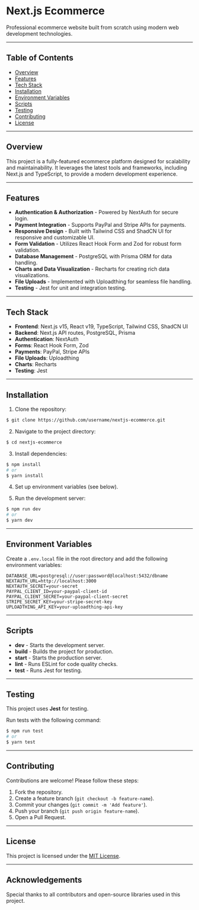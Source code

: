 # Next.js Ecommerce

Professional ecommerce website built from scratch using modern web development technologies.

---

## Table of Contents
- [Overview](#overview)
- [Features](#features)
- [Tech Stack](#tech-stack)
- [Installation](#installation)
- [Environment Variables](#environment-variables)
- [Scripts](#scripts)
- [Testing](#testing)
- [Contributing](#contributing)
- [License](#license)

---

## Overview
This project is a fully-featured ecommerce platform designed for scalability and maintainability. It leverages the latest tools and frameworks, including Next.js and TypeScript, to provide a modern development experience.

---

## Features
- **Authentication & Authorization** - Powered by NextAuth for secure login.
- **Payment Integration** - Supports PayPal and Stripe APIs for payments.
- **Responsive Design** - Built with Tailwind CSS and ShadCN UI for responsive and customizable UI.
- **Form Validation** - Utilizes React Hook Form and Zod for robust form validation.
- **Database Management** - PostgreSQL with Prisma ORM for data handling.
- **Charts and Data Visualization** - Recharts for creating rich data visualizations.
- **File Uploads** - Implemented with Uploadthing for seamless file handling.
- **Testing** - Jest for unit and integration testing.

---

## Tech Stack
- **Frontend**: Next.js v15, React v19, TypeScript, Tailwind CSS, ShadCN UI
- **Backend**: Next.js API routes, PostgreSQL, Prisma
- **Authentication**: NextAuth
- **Forms**: React Hook Form, Zod
- **Payments**: PayPal, Stripe APIs
- **File Uploads**: Uploadthing
- **Charts**: Recharts
- **Testing**: Jest

---

## Installation

1. Clone the repository:
```bash
$ git clone https://github.com/username/nextjs-ecommerce.git
```

2. Navigate to the project directory:
```bash
$ cd nextjs-ecommerce
```

3. Install dependencies:
```bash
$ npm install
# or
$ yarn install
```

4. Set up environment variables (see below).

5. Run the development server:
```bash
$ npm run dev
# or
$ yarn dev
```

---

## Environment Variables
Create a `.env.local` file in the root directory and add the following environment variables:

```plaintext
DATABASE_URL=postgresql://user:password@localhost:5432/dbname
NEXTAUTH_URL=http://localhost:3000
NEXTAUTH_SECRET=your-secret
PAYPAL_CLIENT_ID=your-paypal-client-id
PAYPAL_CLIENT_SECRET=your-paypal-client-secret
STRIPE_SECRET_KEY=your-stripe-secret-key
UPLOADTHING_API_KEY=your-uploadthing-api-key
```

---

## Scripts
- **dev** - Starts the development server.
- **build** - Builds the project for production.
- **start** - Starts the production server.
- **lint** - Runs ESLint for code quality checks.
- **test** - Runs Jest for testing.

---

## Testing
This project uses **Jest** for testing.

Run tests with the following command:
```bash
$ npm run test
# or
$ yarn test
```

---

## Contributing
Contributions are welcome! Please follow these steps:
1. Fork the repository.
2. Create a feature branch (`git checkout -b feature-name`).
3. Commit your changes (`git commit -m 'Add feature'`).
4. Push your branch (`git push origin feature-name`).
5. Open a Pull Request.

---

## License
This project is licensed under the [MIT License](LICENSE).

---

## Acknowledgements
Special thanks to all contributors and open-source libraries used in this project.

